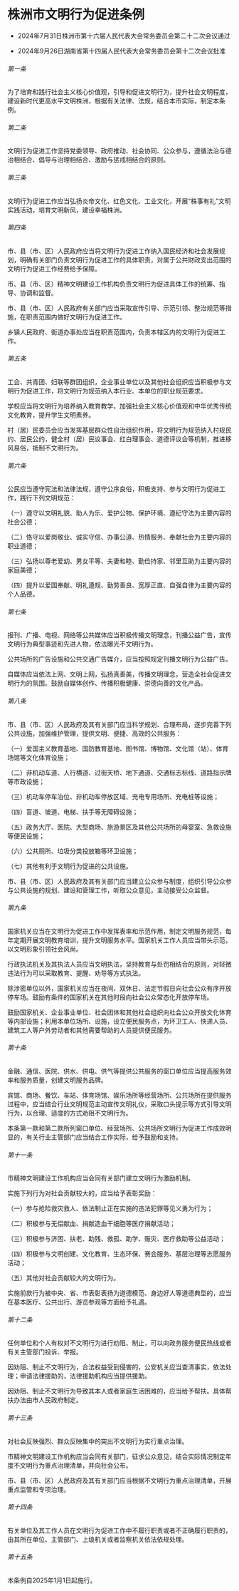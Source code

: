 # 株洲市文明行为促进条例

- 2024年7月31日株洲市第十六届人民代表大会常务委员会第二十二次会议通过

- 2024年9月26日湖南省第十四届人民代表大会常务委员会第十二次会议批准

<!-- INFO END -->

###### 第一条

为了培育和践行社会主义核心价值观，引导和促进文明行为，提升社会文明程度，建设新时代更高水平文明株洲，根据有关法律、法规，结合本市实际，制定本条例。

###### 第二条

文明行为促进工作坚持党委领导、政府推动、社会协同、公众参与，遵循法治与德治相结合、倡导与治理相结合、激励与惩戒相结合的原则。

###### 第三条

文明行为促进工作应当弘扬炎帝文化、红色文化、工业文化，开展“株事有礼”文明实践活动，培育文明新风，建设幸福株洲。

###### 第四条

市、县（市、区）人民政府应当将文明行为促进工作纳入国民经济和社会发展规划，明确有关部门负责文明行为促进工作的具体职责，对属于公共财政支出范围的文明行为促进工作经费给予保障。

市、县（市、区）精神文明建设工作机构负责文明行为促进具体工作的统筹、指导、协调和监督。

市、县（市、区）人民政府有关部门应当采取宣传引导、示范引领、整治规范等措施，在职责范围内做好文明行为促进工作。

乡镇人民政府、街道办事处应当在职责范围内，负责本辖区内的文明行为促进工作。

###### 第五条

工会、共青团、妇联等群团组织，企业事业单位以及其他社会组织应当积极参与文明行为促进工作，将文明行为规范纳入本行业、本单位的职业规范要求。

学校应当将文明行为培养纳入教育教学，加强社会主义核心价值观和中华优秀传统文化教育，提升学生文明素养。

村（居）民委员会应当发挥基层群众性自治组织作用，将文明行为规范纳入村规民约、居民公约，健全村（居）民议事会、红白理事会、道德评议会等机制，推进移风易俗，抵制不文明行为。

###### 第六条

公民应当遵守宪法和法律法规，遵守公序良俗，积极支持、参与文明行为促进工作，践行下列文明规范：

（一）遵守以文明礼貌、助人为乐、爱护公物、保护环境、遵纪守法为主要内容的社会公德；

（二）恪守以爱岗敬业、诚实守信、办事公道、热情服务、奉献社会为主要内容的职业道德；

（三）弘扬以尊老爱幼、男女平等、夫妻和睦、勤俭持家、邻里互助为主要内容的家庭美德；

（四）提升以爱国奉献、明礼遵规、勤劳善良、宽厚正直、自强自律为主要内容的个人品德。

###### 第七条

报刊、广播、电视、网络等公共媒体应当积极传播文明理念，刊播公益广告，宣传文明行为典型事迹和先进人物，依法曝光不文明行为。

公共场所的广告设施和公共交通广告媒介，应当按照规定刊播文明行为公益广告。

自媒体应当依法上网、文明上网，弘扬真善美，传播文明理念，营造全社会促进文明行为的氛围。鼓励自媒体创作、传播积极健康、崇德向善的文化产品。

###### 第八条

市、县（市、区）人民政府及其有关部门应当科学规划、合理布局，逐步完善下列公共设施，加强维护管理，提供文明、便捷、高效的公共服务：

（一）爱国主义教育基地、国防教育基地、图书馆、博物馆、文化馆（站）、体育场馆等文化体育设施；

（二）非机动车道、人行横道、过街天桥、地下通道、交通标志标线、道路指示牌等市政设施；

（三）机动车停车泊位、非机动车停放区域、充电专用场所、充电桩等设施；

（四）盲道、坡道、电梯、扶手等无障碍设施；

（五）政务大厅、医院、大型商场、旅游景区及其他公共场所的母婴室、急救设施等便民设施；

（六）公共厕所、垃圾分类投放箱等环卫设施；

（七）其他有利于文明行为促进的公共设施。

市、县（市、区）人民政府及其有关部门应当建立公众参与制度，组织引导公众参与公共设施的规划、建设和管理工作，听取公众意见，主动接受公众监督。

###### 第九条

国家机关应当在文明行为促进工作中发挥表率和示范作用，制定文明服务规范，每年定期开展文明教育培训，提升文明服务水平。国家机关工作人员应当带头示范，以文明形象引领社会风尚。

行政执法机关及其执法人员应当文明执法，坚持教育与处罚相结合的原则，对轻微违法行为可以采取教育、提醒、劝导等方式执法。

除涉密单位以外，国家机关应当在夜间、双休日、法定节假日向社会公众有序开放停车场。鼓励有条件的国家机关在其他时段向社会公众常态化开放停车场。

鼓励国家机关、企业事业单位、社会团体和其他社会组织向社会公众开放文化体育等内部设施；利用本单位场所、设施，设立便民服务点，为环卫工人、快递人员、建筑工人等户外劳动者和其他需要帮助的人员提供便民服务。

###### 第十条

金融、通信、医院、供水、供电、供气等提供公共服务的窗口单位应当提高服务效率和服务质量，创建文明服务品牌。

宾馆、商场、餐饮、车站、体育场馆、娱乐场所等经营场所、公共场所在提供服务过程中，应当结合行业文明规范主动宣传文明礼仪，采取口头提示等方式引导文明行为，以合理、适度的方式劝阻不文明行为。

本条第一款和第二款所列窗口单位、经营场所、公共场所文明行为促进工作成效明显的，有关行业主管部门应当结合工作实际，给予鼓励和支持。

###### 第十一条

市精神文明建设工作机构应当会同有关部门建立文明行为激励机制。

实施下列行为对社会贡献较大的，应当给予表彰奖励：

（一）参与抢险救灾救人、依法制止正在实施的违法犯罪等见义勇为行为；

（二）积极参与无偿献血、捐献造血干细胞等医疗捐献活动；

（三）积极参与济困、扶老、助残、救孤、助学、赈灾、医疗救助等公益活动；

（四）积极参与文明创建、文化教育、生态环保、赛会服务、基层治理等志愿服务活动；

（五）其他对社会贡献较大的文明行为。

实施前款行为被中央、省、市表彰表扬为道德模范、身边好人等道德典型的，应当在基本医疗、公共出行、游览参观等方面给予礼遇。

###### 第十二条

任何单位和个人有权对不文明行为进行劝阻、制止，可以向政务服务便民热线或者有关主管部门投诉、举报。

因劝阻、制止不文明行为，合法权益受到侵害的，公安机关应当查清事实，依法处理；申请法律援助的，法律援助机构应当提供援助。

因劝阻、制止不文明行为导致其本人或者家庭生活困难的，应当给予帮扶。具体帮扶办法由市人民政府制定。

###### 第十三条

对社会反映强烈、群众反映集中的突出不文明行为实行重点治理。

市精神文明建设工作机构应当会同有关部门，征求公众意见，结合实际情况制定年度不文明行为重点治理清单，并向社会公布。

市、县（市、区）人民政府及其有关部门应当根据不文明行为重点治理清单，开展重点监管和专项治理。

###### 第十四条

有关单位及其工作人员在文明行为促进工作中不履行职责或者不正确履行职责的，由其所在单位、主管部门、上级机关或者监察机关依法依规处理。

###### 第十五条

本条例自2025年1月1日起施行。
